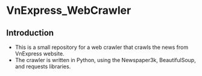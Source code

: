 # VnExpress_WebCrawler

## Introduction

- This is a small repository for a web crawler that crawls the news from VnExpress website.
- The crawler is written in Python, using the Newspaper3k, BeautifulSoup, and requests libraries.
